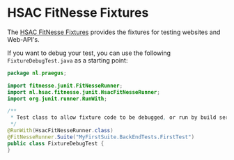 # HSAC FitNesse Fixtures

The [HSAC FitNesse Fixtures](https://github.com/fhoeben/hsac-fitnesse-fixtures) provides the fixtures for testing websites 
and Web-API's.


If you want to debug your test, you can use the following `FixtureDebugTest.java` as a starting point:

``` java
package nl.praegus;

import fitnesse.junit.FitNesseRunner;
import nl.hsac.fitnesse.junit.HsacFitNesseRunner;
import org.junit.runner.RunWith;

/**
 * Test class to allow fixture code to be debugged, or run by build server.
 */
@RunWith(HsacFitNesseRunner.class)
@FitNesseRunner.Suite("MyFirstSuite.BackEndTests.FirstTest")
public class FixtureDebugTest {
}
```
